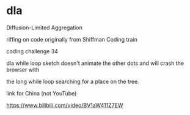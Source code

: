 # dla
Diffusion-Limited Aggregation 

riffing on code originally from Shiffman Coding train 

coding challenge 34

dla while loop sketch doesn't animate the other dots and will crash the browser with 

the long while loop searching for a place on the tree.

link for China (not YouTube)

https://www.bilibili.com/video/BV1aW411Z7EW


